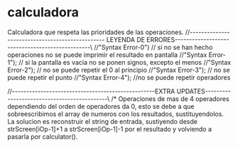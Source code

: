 # calculadora
Calculadora que respeta las prioridades de las operaciones.
 //------------------------------------------------ LEYENDA DE ERRORES------------------------------------------------\\
   //"Syntax Error-0") // si no se han hecho operaciones no se puede imprimir el resultado en pantalla
   //"Syntax Error-1"); // si la pantalla es vacia no se ponen signos, excepto el menos
   //"Syntax Error-2"); // no se puede repetir el 0 al principio
   //"Syntax Error-3"); // no se puede repetir el punto
   //"Syntax Error-4"); //no se puede repetir operadores
   
  //--------------------------------------------------EXTRA UPDATES--------------------------------------------\\
   /* Operaciones de mas de 4 operadores dependiendo del orden de operadores da 0, esto se debe a que sobreescribimos el array 
   de numeros con los resultados, sustituyendolos. 
   La solucion es reconstruir el string de entrada, sustiyendo desde strScreen[iOp-1]+1 a strScreen[iOp-1]-1 por el resultado 
   y volviendo a pasarla por calculator().
